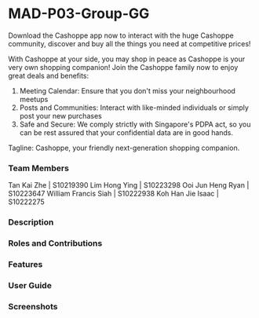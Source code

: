 # MAD-P03-Group-GG
Download the Cashoppe app now to interact with the huge Cashoppe community, discover and buy all
the things  you need at competitive prices!

With Cashoppe at your side, you may shop in peace as Cashoppe is your very own shopping companion!
Join the Cashoppe family now to enjoy great deals and benefits:
1) Meeting Calendar: Ensure that you don't miss your neighbourhood meetups
2) Posts and Communities: Interact with like-minded individuals or simply post your new purchases
3) Safe and Secure: We comply strictly with Singapore's PDPA act, so you can be rest assured that
your confidential data are in good hands.

Tagline: Cashoppe, your friendly next-generation shopping companion.
### Team Members
Tan Kai Zhe | S10219390
Lim Hong Ying | S10223298
Ooi Jun Heng Ryan | S10223647
William Francis Siah | S10222938
Koh Han Jie Isaac | S10222275

### Description

### Roles and Contributions

### Features

### User Guide

### Screenshots
